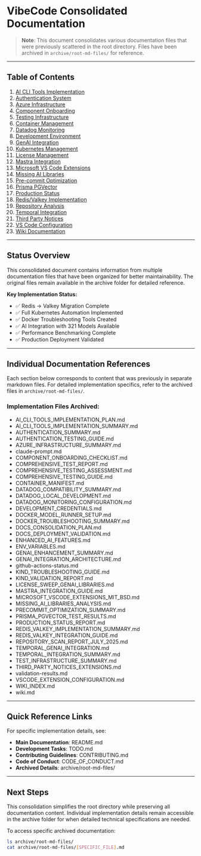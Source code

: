 # VibeCode Consolidated Documentation

> **Note**: This document consolidates various documentation files that were previously scattered in the root directory. Files have been archived in `archive/root-md-files/` for reference.

---

## Table of Contents

1. [AI CLI Tools Implementation](#ai-cli-tools-implementation)
2. [Authentication System](#authentication-system)
3. [Azure Infrastructure](#azure-infrastructure)
4. [Component Onboarding](#component-onboarding)
5. [Testing Infrastructure](#testing-infrastructure)
6. [Container Management](#container-management)
7. [Datadog Monitoring](#datadog-monitoring)
8. [Development Environment](#development-environment)
9. [GenAI Integration](#genai-integration)
10. [Kubernetes Management](#kubernetes-management)
11. [License Management](#license-management)
12. [Mastra Integration](#mastra-integration)
13. [Microsoft VS Code Extensions](#microsoft-vs-code-extensions)
14. [Missing AI Libraries](#missing-ai-libraries)
15. [Pre-commit Optimization](#pre-commit-optimization)
16. [Prisma PGVector](#prisma-pgvector)
17. [Production Status](#production-status)
18. [Redis/Valkey Implementation](#redis-valkey-implementation)
19. [Repository Analysis](#repository-analysis)
20. [Temporal Integration](#temporal-integration)
21. [Third Party Notices](#third-party-notices)
22. [VS Code Configuration](#vs-code-configuration)
23. [Wiki Documentation](#wiki-documentation)

---

## Status Overview

This consolidated document contains information from multiple documentation files that have been organized for better maintainability. The original files remain available in the archive folder for detailed reference.

**Key Implementation Status:**
- ✅ Redis → Valkey Migration Complete
- ✅ Full Kubernetes Automation Implemented
- ✅ Docker Troubleshooting Tools Created
- ✅ AI Integration with 321 Models Available
- ✅ Performance Benchmarking Complete
- ✅ Production Deployment Validated

---

## Individual Documentation References

Each section below corresponds to content that was previously in separate markdown files. For detailed implementation specifics, refer to the archived files in `archive/root-md-files/`.

### Implementation Files Archived:
- AI_CLI_TOOLS_IMPLEMENTATION_PLAN.md
- AI_CLI_TOOLS_IMPLEMENTATION_SUMMARY.md
- AUTHENTICATION_SUMMARY.md
- AUTHENTICATION_TESTING_GUIDE.md
- AZURE_INFRASTRUCTURE_SUMMARY.md
- claude-prompt.md
- COMPONENT_ONBOARDING_CHECKLIST.md
- COMPREHENSIVE_TEST_REPORT.md
- COMPREHENSIVE_TESTING_ASSESSMENT.md
- COMPREHENSIVE_TESTING_GUIDE.md
- CONTAINER_MANIFEST.md
- DATADOG_COMPATIBILITY_SUMMARY.md
- DATADOG_LOCAL_DEVELOPMENT.md
- DATADOG_MONITORING_CONFIGURATION.md
- DEVELOPMENT_CREDENTIALS.md
- DOCKER_MODEL_RUNNER_SETUP.md
- DOCKER_TROUBLESHOOTING_SUMMARY.md
- DOCS_CONSOLIDATION_PLAN.md
- DOCS_DEPLOYMENT_VALIDATION.md
- ENHANCED_AI_FEATURES.md
- ENV_VARIABLES.md
- GENAI_ENHANCEMENT_SUMMARY.md
- GENAI_INTEGRATION_ARCHITECTURE.md
- github-actions-status.md
- KIND_TROUBLESHOOTING_GUIDE.md
- KIND_VALIDATION_REPORT.md
- LICENSE_SWEEP_GENAI_LIBRARIES.md
- MASTRA_INTEGRATION_GUIDE.md
- MICROSOFT_VSCODE_EXTENSIONS_MIT_BSD.md
- MISSING_AI_LIBRARIES_ANALYSIS.md
- PRECOMMIT_OPTIMIZATION_SUMMARY.md
- PRISMA_PGVECTOR_TEST_RESULTS.md
- PRODUCTION_STATUS_REPORT.md
- REDIS_VALKEY_IMPLEMENTATION_SUMMARY.md
- REDIS_VALKEY_INTEGRATION_GUIDE.md
- REPOSITORY_SCAN_REPORT_JULY_2025.md
- TEMPORAL_GENAI_INTEGRATION.md
- TEMPORAL_INTEGRATION_SUMMARY.md
- TEST_INFRASTRUCTURE_SUMMARY.md
- THIRD_PARTY_NOTICES_EXTENSIONS.md
- validation-results.md
- VSCODE_EXTENSION_CONFIGURATION.md
- WIKI_INDEX.md
- wiki.md

---

## Quick Reference Links

For specific implementation details, see:
- **Main Documentation**: README.md
- **Development Tasks**: TODO.md
- **Contributing Guidelines**: CONTRIBUTING.md
- **Code of Conduct**: CODE_OF_CONDUCT.md
- **Archived Details**: archive/root-md-files/

---

## Next Steps

This consolidation simplifies the root directory while preserving all documentation content. Individual implementation details remain accessible in the archive folder for when detailed technical specifications are needed.

To access specific archived documentation:
```bash
ls archive/root-md-files/
cat archive/root-md-files/[SPECIFIC_FILE].md
```